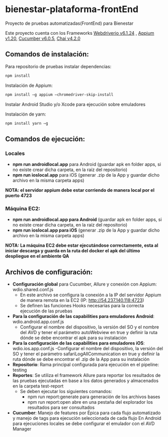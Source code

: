 # bienestar-plataforma-frontEnd

Proyecto de pruebas automatizadas(FrontEnd) para Bienestar

Este proyecto cuenta con los Frameworks [Webdriverio v6.1.24](https://webdriver.io/) , [Appium v1.20](https://appium.io/), [Cucumber v6.0.5](https://cucumber.io/), [Chai v4.2.0](https://www.chaijs.com/)

## Comandos de instalación:

Para repositorio de pruebas instalar dependencias: 
```bash
npm install
```
Instalación de Appium:
```bash
npm install –g appium —chromedriver-skip-install
```
Instalar Android Studio y/o Xcode para ejecución sobre emuladores 

Instalación de yarn:
```bash
npm install yarn –g 

```

## Comandos de ejecución:

### Locales
- **npm run androidlocal.app** para Android (guardar apk en folder apps, si no existe crear dicha carpeta, en la raíz del repositorio)
- **npm run ioslocal.app** para iOS (generar .zip de la App y guardar dicho archivo en la misma carpeta apps) 

**NOTA: el servidor appium debe estar corriendo de manera local por el puerto 4723** 

### Máquina EC2: 

- **npm run androidlocal.app para Android** (guardar apk en folder apps, si no existe crear dicha carpeta, en la raíz del repositorio) 
- **npm run ioslocal.app para iOS** (generar .zip de la App y guardar dicho archivo en la misma carpeta apps) 

**NOTA: La máquina EC2 debe estar ejecutándose correctamente, esta al iniciar descarga y guarda en la ruta del docker el apk del último despliegue en el ambiente QA** 

## Archivos de configuración: 
- **Configuración global** para Cucumber, Allure y conexión con Appium: wdio.shared.conf.js 
  - En este archivo se configura la conexión a la IP del servidor Appium de manera remota en la EC2 (IP: http://54.237.140.118:4723) 
  - Se definen las funciones Hooks necesarias para la correcta ejecución de las pruebas 
- **Para la configuración de las capabilities para emuladores Android**: wdio.android.app.conf.js 
  - Configurar el nombre del dispositivo, la versión del SO y el nombre del AVD y tener el parámetro autoWebview en true y definir la ruta dónde se debe encontrar el apk para su instalación 
- **Para la configuración de las capabilities para emuladores iOS**: wdio.ios.app.conf.js 
  -Configurar el nombre del dispositivo, la versión del SO y tener el parámetro safariLogAllCommunication en true y definir la ruta dónde se debe encontrar el .zip de la App para su instalación 
- **Repositorio**: Rama principal configurada para ejecución en el pipeline: testing 
- **Reportes**: Se utiliza el framework Allure para reportar los resultados de las pruebas ejecutadas en base a los datos generados y almacenados en la carpeta test-report 
  - Se deben ejecutar los siguientes comandos: 
    - npm run report:generate para generación de los archivos bases 
    - npm run report:open abre en una pestaña del explorador los resultados para ser consultados 
- **Cucumber**: Manejo de features por Épica para cada flujo automatizado y manejo de tags para ejecución seleccionada de cada flujo 
En Android para ejecuciones locales se debe configurar el emulador con el AVD Manager 
